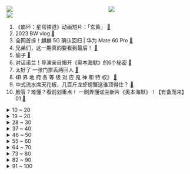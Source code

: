 <div >
	<a style="float:left;width:55%;" href = "https://github.com/anuraghazra/github-readme-stats">
	 <img src = "https://github-readme-stats.vercel.app/api?username=iuuuuuaena&theme=buefy&show_icons=true"/>
	</a>
	<a  style="float:right;width:45%" href = "https://github.com/anuraghazra/github-readme-stats">
	 <img  src="https://github-readme-stats.vercel.app/api/top-langs/?username=anuraghazra&layout=compact"/>
	</a>
	</div>

[![](https://img.shields.io/badge/jxd-@jxdgogogo.xyz-yellowgreen.svg)](https://www.jxdgogogo.xyz)<br>
1. 《崩坏：星穹铁道》动画短片：「玄黄」 [:link:](//www.bilibili.com/video/BV1Th4y1S7KF) <br>
2. 2023 BW vlog [:link:](//www.bilibili.com/video/BV1sm4y1u71F) <br>
3. 全网首拆！麒麟 5G 确认回归 | 华为 Mate 60 Pro [:link:](//www.bilibili.com/video/BV11p4y1N7pt) <br>
4. 兄弟们，这一期真的要看到最后！ [:link:](//www.bilibili.com/video/BV1pu4y1C7wh) <br>
5. 偷子 [:link:](//www.bilibili.com/video/BV1Mu4y1v78o) <br>
6. 对话诺兰！导演亲自揭开《奥本海默》的6个秘密 [:link:](//www.bilibili.com/video/BV1o34y1K7n3) <br>
7. 太好了 一张门票丢两回人 [:link:](//www.bilibili.com/video/BV1km4y1u7Q8) <br>
8. 《B 界 地 府 各 等 级 对 应 鬼 神 和 特 权》 [:link:](//www.bilibili.com/video/BV1wF411k7cL) <br>
9. 中式流水席天花板，几百斤龙虾螃蟹这谁顶得住？ [:link:](//www.bilibili.com/video/BV1zj41127jP) <br>
10. 脸盲？难懂？看前划重点！ 一刷弄懂诺兰新片《奥本海默》！【有备而来】01 [:link:](//www.bilibili.com/video/BV1Uw411Q7xa) <br>
<details>
<summary>10 ~ 20</summary>

11. 【全网首送】实锤了！如5G！ [:link:](//www.bilibili.com/video/BV18N411q77H) <br>
12. 猫 和 老 鼠 诚 不 欺 我 ！ [:link:](//www.bilibili.com/video/BV1kh4y1276k) <br>
13. 快跑！！！！！！！ [:link:](//www.bilibili.com/video/BV1Ar4y197yC) <br>
14. 【毕导】这个视频里说的都是真的，但你却永远无法证明 [:link:](//www.bilibili.com/video/BV19u4y1D7GT) <br>
15. 爱心西瓜续：虽然被举报，爱心还会继续，3小时6万斤，感谢大家的爱心传递 [:link:](//www.bilibili.com/video/BV1BN4y1R7hT) <br>
16. 不敢想这竟然是真实事件，他才16岁，成上世纪最年轻也是最牛的诈骗犯 [:link:](//www.bilibili.com/video/BV14P411Y73k) <br>
17. “索尼”集团在美洲有什么业务？【奇葩小国48】 [:link:](//www.bilibili.com/video/BV1U94y147wU) <br>
18. 【HUAWEI Mate 60系列】致敬奔腾不息的力量 [:link:](//www.bilibili.com/video/BV15F411k7YK) <br>
19. 没想到还有朱老师拿不下的班级？ [:link:](//www.bilibili.com/video/BV1am4y1u7Tg) <br>
</details>
<details>
<summary>19 ~ 20</summary>

20. 我要成为B站第一UP主 [:link:](//www.bilibili.com/video/BV1rj411B79m) <br>
21. 《逃出大英博物馆》第一集 [:link:](//www.bilibili.com/video/BV1qm4y1T7qp) <br>
22. 最近挺多人问我脱毛产品，其实吧，脱完毛也长，并不是说脱完毛就彻底不长了，脱完以后长得还更快，自行考虑哈！（新粉欣赏，老粉重温） [:link:](//www.bilibili.com/video/BV1pu411N7Us) <br>
23. 「小白」 华为Mate60 Pro体验：麒麟5G回归！ [:link:](//www.bilibili.com/video/BV1Hp4y1N7L9) <br>
24. 会做饭的和不会做饭的都沉默了 [:link:](//www.bilibili.com/video/BV1e14y1C7tf) <br>
25. 狗使杯：千分王者组的出奇制胜！ [:link:](//www.bilibili.com/video/BV1xu4y1D7Pu) <br>
26. 【享拆】华为Mate 60 Pro拆解：除了麒麟5G，其它方面能打么？ [:link:](//www.bilibili.com/video/BV1tz4y1K7Ps) <br>
27. 上个大学有必要这么紧张吗？？？ [:link:](//www.bilibili.com/video/BV1vN4y1R7Je) <br>
28. 华为Mate60 麒麟5G归来 六大疑问分析 「科技美学」 [:link:](//www.bilibili.com/video/BV1sj411276y) <br>
</details>
<details>
<summary>28 ~ 30</summary>

29. 吃模拟器，吃吃吃 [:link:](//www.bilibili.com/video/BV1Ju4y1D7RF) <br>
30. 最有意义的事情 [:link:](//www.bilibili.com/video/BV1oN4y1R7qw) <br>
31. 【短的发布会】麒麟芯片以5G形态回归？！华为Mate60Pro不开发布会我来开 [:link:](//www.bilibili.com/video/BV1Tu4y1v7zi) <br>
32. 【没啥用科技】莓用汽车-1000万以内最好的智能汽车 [:link:](//www.bilibili.com/video/BV1CF411r7gA) <br>
33. 假如用“玲花”的味道唱《奢香夫人》？曾毅：真没我事了！ [:link:](//www.bilibili.com/video/BV1JN411q7YJ) <br>
34. 九阶盲拧，记忆87分钟，操作93分钟，45倍速。这是在杭州酒店里录的，上了一天课，同事睡着了，记忆加操作一顿输出，总长三个小时 [:link:](//www.bilibili.com/video/BV14z4y1M7kq) <br>
35. 这一撞，我连孩子的名字都想好了,可是...... [:link:](//www.bilibili.com/video/BV1dP411a71s) <br>
36. 好好好！大的真要来了！2023年10月新番导视！【泛式】 [:link:](//www.bilibili.com/video/BV17z4y1M76T) <br>
37. 女人捏碎了俩蛋，老公知道后脸色大变！很猛的电影。 [:link:](//www.bilibili.com/video/BV1eu4y1D73c) <br>
</details>
<details>
<summary>37 ~ 40</summary>

38. 鼠鼠交响乐 [:link:](//www.bilibili.com/video/BV1Bp4y1P71q) <br>
39. 星铁，但是粒子水墨 [:link:](//www.bilibili.com/video/BV1Zr4y1X7Az) <br>
40. 即使觉得自己不完美，但可能是花园里最特别的那一朵花。 [:link:](//www.bilibili.com/video/BV15P411Y7GW) <br>
41. 看着徒弟一点点长大，逝去，才发现长生是苦【我和徒弟】 [:link:](//www.bilibili.com/video/BV1Ej411m7NL) <br>
42. 还原一下著名的《潘博文事件》 [:link:](//www.bilibili.com/video/BV1Lz4y1K72d) <br>
43. 爆肝几个星期，我建出了最细节的海岛小镇！！！ [:link:](//www.bilibili.com/video/BV1sh4y1N7Qx) <br>
44. 假如坐时光机采访哲学家(康德)～ [:link:](//www.bilibili.com/video/BV1Cm4y1u7kf) <br>
45. DECO*27 - ブループラネット feat. 初音未来 [:link:](//www.bilibili.com/video/BV1a84y1Z7JW) <br>
46. 小潮team走向了国际化！ [:link:](//www.bilibili.com/video/BV1iz4y1M7rJ) <br>
</details>
<details>
<summary>46 ~ 50</summary>

47. 挑战黑暗料理阶天花板！“五毒”！最后差点被送走！ [:link:](//www.bilibili.com/video/BV1V94y167Br) <br>
48. 白银狼人vs留白卡蜜尔！极致的数值vs段位差距，能赢吗？真金白银vs最强王者 [:link:](//www.bilibili.com/video/BV1Kh4y1S7nM) <br>
49. ！⚡俺の愛馬が⚡！但是突破次元！！ [:link:](//www.bilibili.com/video/BV1Kh4y1S7pt) <br>
50. 信不信明天早上8点左右，会有一件好事情 [:link:](//www.bilibili.com/video/BV13p4y1774C) <br>
51. 早自习补作业事件。 [:link:](//www.bilibili.com/video/BV11p4y1j7Zr) <br>
52. 在漫展把50个COSER同化成加州女孩！【广州CPG05】 [:link:](//www.bilibili.com/video/BV16u4y1D7fK) <br>
53. 实拍床戏，还原核爆，《奥本海默》拍的不是人，是神。 [:link:](//www.bilibili.com/video/BV1Qh4y1U7eF) <br>
54. “王传君拜佛”是个啥？短短几天播放超过200亿，网友：太魔性！ [:link:](//www.bilibili.com/video/BV1J8411z7gS) <br>
55. 现在是自爱时间 [:link:](//www.bilibili.com/video/BV1xu4y1D7Ri) <br>
</details>
<details>
<summary>55 ~ 60</summary>

56. 【4K 极致卡点】致敬！截拳道&五形拳 这就是奥特格斗天花板 [:link:](//www.bilibili.com/video/BV1wN4y1R7N6) <br>
57. 我 大 秦 科 技 ，天 下 无 敌 ！ [:link:](//www.bilibili.com/video/BV1Mr4y197ir) <br>
58. 洁癖猴 [:link:](//www.bilibili.com/video/BV1P8411z75j) <br>
59. 挑战用自助餐方式吃长沙夜市，从天亮吃到天黑 [:link:](//www.bilibili.com/video/BV1EN4y1X7Jq) <br>
60. 毁灭吧！！！不想上班了！！！ [:link:](//www.bilibili.com/video/BV1XF411k7AF) <br>
61. 别什么东西都拿去放生，其实你可以试着放一些生姜或者大蒜，比如这只鳄龟。 [:link:](//www.bilibili.com/video/BV1K34y1T7hj) <br>
62. 只有一格草怎么玩？？ [:link:](//www.bilibili.com/video/BV1gh4y1S73Y) <br>
63. 印度龙？韩国龙？龙什么时候已经开始不属于中国了？ [:link:](//www.bilibili.com/video/BV14u411N7zN) <br>
64. 内向！漫展看到帅哥都不敢亲 [:link:](//www.bilibili.com/video/BV1M8411z7oz) <br>
</details>
<details>
<summary>64 ~ 70</summary>

65. 探秘日本最大的女仆店！太社死了！秋叶原女仆一条街！ [:link:](//www.bilibili.com/video/BV1K94y147iN) <br>
66. 在非洲街头被混混围攻，拉各斯到底有多凶险？难怪非洲人都不敢来！ [:link:](//www.bilibili.com/video/BV1hh4y1N7k2) <br>
67. 不用十年，就三年。 [:link:](//www.bilibili.com/video/BV1km4y1u7bo) <br>
68. 你好，可以去你家给你做饭吗？第十一顿饭-第七家-卷毛斜杠青年 [:link:](//www.bilibili.com/video/BV1oF411r7G9) <br>
69. 新疆夜宵：冰川下吃烧烤，不敢想象这得多好吃啊… [:link:](//www.bilibili.com/video/BV1xh4y1N7CF) <br>
70. 【扁豆】逼大女儿陪睡，教小女儿杀人，看完头皮发麻！阴毒扭曲的国产神作《血观音》 [:link:](//www.bilibili.com/video/BV1jp4y1N7FM) <br>
71. 冷面小青龙，启动！ [:link:](//www.bilibili.com/video/BV1pz4y1K7v5) <br>
72. 婚后也要独自旅行，去非洲探险啦！！！ [:link:](//www.bilibili.com/video/BV1DN4y1R7xB) <br>
73. 黄渤最被低估的电影，演技炸裂，处处高能，国产荒诞悬疑喜剧《杀生》 [:link:](//www.bilibili.com/video/BV1MN411q7rR) <br>
</details>
<details>
<summary>73 ~ 80</summary>

74. 大家不喜欢国花牡丹？ [:link:](//www.bilibili.com/video/BV1Yr4y1X7aS) <br>
75. 4分钟教你解决小红车国区工坊内容缺失问题 [:link:](//www.bilibili.com/video/BV1L14y1y7oS) <br>
76. ⚡饮月君啪啪啪⚡ [:link:](//www.bilibili.com/video/BV1gu4y1v7BT) <br>
77. 派蒙！是可爱的派蒙！ [:link:](//www.bilibili.com/video/BV1ur4y197b5) <br>
78. 「HYK」华为 Mate 60 Pro 第一回盒：麒麟？5G？你最想知道的地方，我来告诉你! [:link:](//www.bilibili.com/video/BV1xm4y1u7uK) <br>
79. 不帮西维=人格缺陷 [:link:](//www.bilibili.com/video/BV13p4y1N7qx) <br>
80. 13位up和你一起睡, 睡不着算我们的... | 260种放松触发音, 10秒切换一次 [:link:](//www.bilibili.com/video/BV1sw411S7Fu) <br>
81. 拼命造出原子弹却悔恨余生, 谁改变了奥本海默【思维实验室】 [:link:](//www.bilibili.com/video/BV1Np4y177Jz) <br>
82. 给小潮院长当助理是一种什么体验？（小潮team打工记） [:link:](//www.bilibili.com/video/BV1Gj41127qW) <br>
</details>
<details>
<summary>82 ~ 90</summary>

83. 【LPL冒泡赛】2W字复盘WBG如何拿下最后一张门票，LQS神级理解击溃TES，武圣THESHY驻守边线淘汰EDG [:link:](//www.bilibili.com/video/BV1Jm4y1T7Ej) <br>
84. 每一场奔跑都要全力以赴 [:link:](//www.bilibili.com/video/BV17r4y197Dk) <br>
85. 外卖450元毛血旺和9元毛血旺，究竟有什么区别？【外卖对决】 [:link:](//www.bilibili.com/video/BV1Tu4y1v71p) <br>
86. 如果你能徒手可控核聚变，在火影什么级别？ [:link:](//www.bilibili.com/video/BV1yF411r7S6) <br>
87. “啊…这旗袍姐妹…该怎么选？” [:link:](//www.bilibili.com/video/BV18j41127So) <br>
88. 【时代少年团】《小炸的暑假生活》08： 我们的练习室生活 [:link:](//www.bilibili.com/video/BV1zN4y1R7EM) <br>
89. 当老婆扮演变态勾引我，我兴奋的叫了出来！ [:link:](//www.bilibili.com/video/BV1nP411Y7hN) <br>
90. 天坑里的野人老巢你见过吗？这里是云南临沧与缅北交界的大山之中，一处无底深渊从未有人涉足。当我们绳降几百米抵达内部洞道！巨大的头骨化石难道真是史前巨猿存在的证据？ [:link:](//www.bilibili.com/video/BV1Ar4y1d7kA) <br>
91. 你滴爱马，启动！🐎 [:link:](//www.bilibili.com/video/BV1Mr4y197QK) <br>
</details>
<details>
<summary>91 ~ 100</summary>

92. 高  压  玩  具  4 [:link:](//www.bilibili.com/video/BV1tN411q7n7) <br>
93. 起猛了再睡会儿，这个反网赌宣传太刺眼 [:link:](//www.bilibili.com/video/BV1xu4y1D7G1) <br>
94. 【原神】用绮良良的e从稻妻城走到枫丹廷 [:link:](//www.bilibili.com/video/BV1iu4y1D7nH) <br>
95. 社牛小狗终于卡住了，还是太年轻，不知道人心险恶！ [:link:](//www.bilibili.com/video/BV1x8411X7gf) <br>
96. 为什么日本少妇请你喝茶千万别去？！ [:link:](//www.bilibili.com/video/BV1PP411Y7RF) <br>
97. 如何让你的照片看起来像赛博朋克2077 [:link:](//www.bilibili.com/video/BV1YG411Z7qq) <br>
98. 谢谢你，Cheems...... [:link:](//www.bilibili.com/video/BV1oh4y1U7dg) <br>
99. 乌蒙山连着山外山！月光洒下了响水滩！【奢香夫人】 [:link:](//www.bilibili.com/video/BV1Sh4y1T7XV) <br>
100. 【原神手书】舞 台 事 故 [:link:](//www.bilibili.com/video/BV1yp4y1E7ow) <br>
</details>
